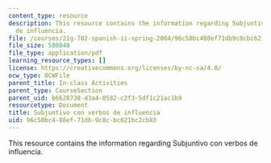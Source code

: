 ```yaml
---
content_type: resource
description: This resource contains the information regarding Subjuntivo con verbos
  de influencia.
file: /courses/21g-702-spanish-ii-spring-2004/96c50bc488ef71db9c8cbc621bc2cb83_MIT21G_702S04_29sub.pdf
file_size: 580848
file_type: application/pdf
learning_resource_types: []
license: https://creativecommons.org/licenses/by-nc-sa/4.0/
ocw_type: OCWFile
parent_title: In-class Activities
parent_type: CourseSection
parent_uid: b6628738-d3a4-8582-c2f3-5df1c21ac1b9
resourcetype: Document
title: Subjuntivo con verbos de influencia
uid: 96c50bc4-88ef-71db-9c8c-bc621bc2cb83
---
```

This resource contains the information regarding Subjuntivo con verbos de influencia.